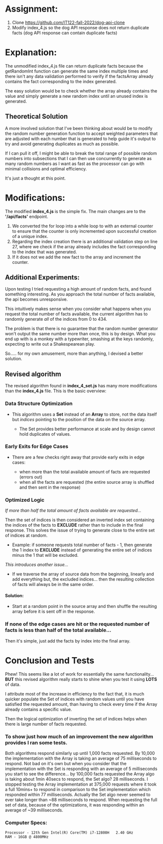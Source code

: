 # Assignment:

1. Clone https://github.com/IT122-fall-2022/dog-api-clone
2. Modify index_4.js so the dog API response does not return duplicate facts (dog API response can contain duplicate facts)

# Explanation:

The unmodified index_4.js file can return duplicate facts because the getRandomInt function can generate the same index multiple times and there isn't any data validation performed to verify if the factsArray already contains the fact corresponding to the index generated.

The easy solution would be to check whether the array already contains the value and simply generate a new random index until an unused index is generated.

## Theoretical Solution

A more involved solution that I've been thinking about would be to modify the random number generation function to accept weighted parameters that are adjusted with each number that is generated to help guide it's output to try and avoid generating duplicates as much as possible.

If I can  pull it off, I might be able to break the total range of possible random numbers into subsections that I can then use concurrently to generate as many random numbers as I want as fast as the processor can go with minimal collisions and optimal efficiency.

It's just a thought at this point.

# Modifications:

The modified **index_4.js** is the simple fix. The main changes are to the **'/api/facts'** endpoint.

1. We converted the for loop into a while loop to with an external counter to ensure that the counter is only incremented upon successful creation of a unique index. 
2. Regarding the index creation there is an additional validation step on line 27, where we check if the array already includes the fact corresponding to the index that was generated.
3. If it does not we add the new fact to the array and increment the counter.

## Additional Experiments:

Upon testing I tried requesting a high amount of random facts, and found something interesting. As you approach the total number of facts available, the api becomes unresponsive.

This intuitively makes sense when you consider what happens when you request the total number of facts available, the current algorithm has to randomly generate *all* of the indices from 0 to 434.

The problem is that there is no guarantee that the random number generator won't output the same number more than once, this is by design. What you end up with is a monkey with a typewriter, smashing at the keys randomly, expecting to write out a Shakespearean play.

So..... for my own amusement, more than anything, I devised a better solution.

## Revised algorithm

The revised algorithm found in **index_4_set.js** has many more modifications than the **index_4.js** file. This is the basic overview:

### Data Structure Optimization

- This algorithm uses a **Set** instead of an **Array** to store, not the data itself but *indices* pointing to the position of the data on the source array.

	- The Set provides better performance  at scale and by design cannot hold duplicates of values.

### Early Exits for Edge Cases

- There are a few checks right away that provide early exits in edge cases:

	- when more than the total available amount of facts are requested (errors out)
	- when all the facts are requested (the entire source array is shuffled and then sent in the response)

### Optimized Logic
*If more than half the total amount of facts available are requested...*

Then the set of indices is then considered an inverted index set containing the indices of the facts to **EXCLUDE** rather than to include in the final response. This solves the issue of trying to generate close to the entire set of indices at random.

- Example: if someone requests total number of facts - 1, then generate the 1 index to **EXCLUDE** instead of generating the entire set of indices minus the 1 that will be excluded.

*This introduces another issue...*

- If we traverse the array of source data from the beginning, linearly and add everything but, the excluded indices... then the resulting collection of facts will always be in the same order.

#### Solution:

- Start at a random point in the source array and then shuffle the resulting array before it is sent off in the response.

### If none of the edge cases are hit or the requested number of facts is less than half of the total available...

Then it's simple, just add the facts by index into the final array.

# Conclusion and Tests

Phew! This seems like a lot of work for essentially the same functionality... **BUT** this revised algorithm really starts to shine when you test it using **LOTS** of data.

I attribute most of the increase in efficiency to the fact that, it is much quicker populate the Set of indices with random values until you have satisfied the requested amount, than having to check every time if the Array already contains a specific value.

Then the logical optimization of inverting the set of indices helps when there is large number of facts requested.

### To show just how much of an improvement the new algorithm provides I ran some tests.

Both algorithms respond similarly up until 1,000 facts requested. By 10,000 the implementation with the Array is taking an average of 75 milliseconds to respond. Not bad on it's own but when you consider that the  implementation with the Set is responding with an average of 5 milliseconds you start to see the difference... by 100,000 facts requested the Array algo is taking about 1min 40secs to respond, the Set algo? 28 milliseconds. I stopped testing the Array implementation at 375,000 requests where it took a full 10mins+ to respond in comparison to the Set implementation which responded within 77 milliseconds. Actually the Set algo never seemed to ever take longer than ~88 milliseconds to respond. When requesting the full set of data, because of the optimizations, it was responding within an average of ~39 milliseconds.

### Computer Specs:
    Processor - 12th Gen Intel(R) Core(TM) i7-12800H   2.40 GHz
    RAM - 16GB @ 4800MHz
